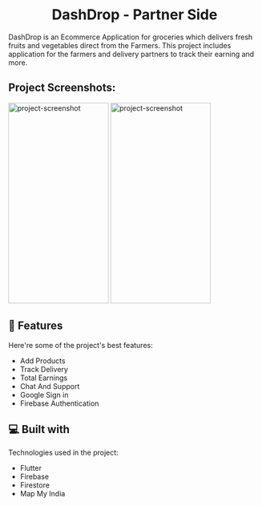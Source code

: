 <h1 align="center" id="title">DashDrop - Partner Side</h1>

<p id="description">DashDrop is an Ecommerce Application for groceries which delivers fresh fruits and vegetables direct from the Farmers. This project includes application for the farmers and delivery partners to track their earning and more.</p>

<h2>Project Screenshots:</h2>

<img src="https://firebasestorage.googleapis.com/v0/b/dashdrop-1d768.appspot.com/o/screenshots%2FLogin.png?alt=media&amp;token=ec314ddf-effd-41ff-b0a9-6485f07167c5" alt="project-screenshot" width="200" height="400/">

<img src="https://firebasestorage.googleapis.com/v0/b/dashdrop-1d768.appspot.com/o/screenshots%2FScreenshot_20240507_204455.png?alt=media&amp;token=88ab2c2b-082c-4086-8c61-0177d7115cce" alt="project-screenshot" width="200" height="400/">

  
  
<h2>🧐 Features</h2>

Here're some of the project's best features:

*   Add Products
*   Track Delivery
*   Total Earnings
*   Chat And Support
*   Google Sign in
*   Firebase Authentication

  
  
<h2>💻 Built with</h2>

Technologies used in the project:

*   Flutter
*   Firebase
*   Firestore
*   Map My India
